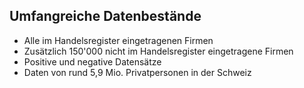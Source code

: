 ## Umfangreiche Datenbestände
- Alle im Handelsregister eingetragenen Firmen
- Zusätzlich 150'000 nicht im Handelsregister eingetragene Firmen
- Positive und negative Datensätze
- Daten von rund 5,9 Mio. Privatpersonen in der Schweiz
